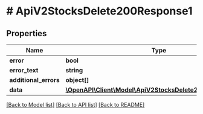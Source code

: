# # ApiV2StocksDelete200Response1

## Properties

Name | Type | Description | Notes
------------ | ------------- | ------------- | -------------
**error** | **bool** |  | [optional]
**error_text** | **string** |  | [optional]
**additional_errors** | **object[]** |  | [optional]
**data** | [**\OpenAPI\Client\Model\ApiV2StocksDelete200Response1Data**](ApiV2StocksDelete200Response1Data.md) |  | [optional]

[[Back to Model list]](../../README.md#models) [[Back to API list]](../../README.md#endpoints) [[Back to README]](../../README.md)
